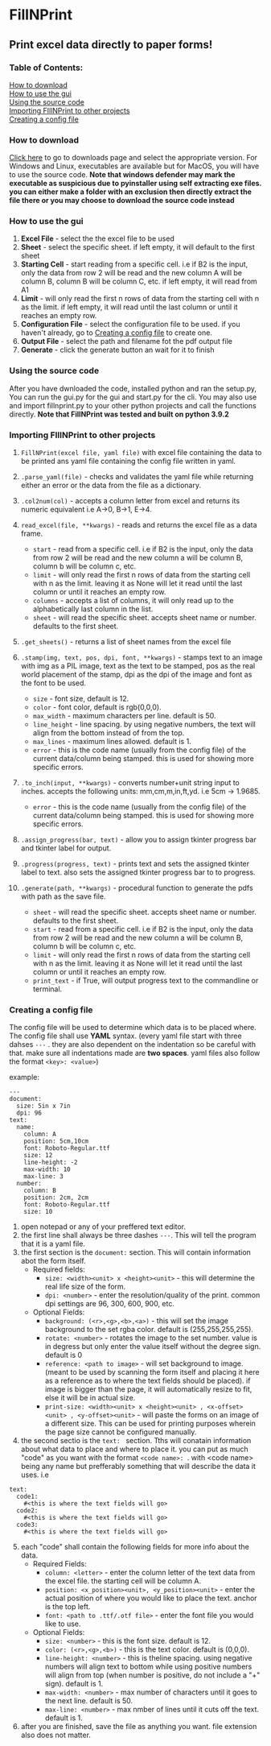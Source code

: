 # FillNPrint
## Print excel data directly to paper forms!    
### Table of Contents:  
[How to download](#how-to-download)  
[How to use the gui](#how-to-use-the-gui)  
[Using the source code](#using-the-source-code)  
[Importing FIllNPrint to other projects](#importing-fillnprint-to-other-projects)  
[Creating a config file](#creating-a-config-file)    


### How to download  
[Click here](https://github.com/IonAir1/fillnprint/releases/latest) to go to downloads page and select the appropriate version.
For Windows and Linux, executables are available but for MacOS, you will have to use the source code.
**Note that windows defender may mark the executable as suspicious due to pyinstaller using self extracting exe files. you can either make a folder with an exclusion then directly extract the file there or you may choose to download the source code instead**    

### How to use the gui  
1. **Excel File** - select the the excel file to be used  
2. **Sheet** - select the specific sheet. if left empty, it will default to the first sheet  
3. **Starting Cell** - start reading from a specific cell. i.e if B2 is the input, only the data from row 2 will be read and the new column A will be column B, column B will be column C, etc. if left empty, it will read from A1  
4. **Limit** - will only read the first n rows of data from the starting cell with n as the limit. if left empty, it will read until the last column or until it reaches an empty row.  
5. **Configuration File** - select the configuration file to be used. if you haven't already, go to [Creating a config file](#creating-a-config-file) to create one.  
6. **Output File** - select the path and filename fot the pdf output file
7. **Generate** - click the generate button an wait for it to finish

### Using the source code
After you have dwnloaded the code, installed python and ran the setup.py, You can run the gui.py for the gui and start.py for the cli. You may also use and import fillnprint.py to your other python projects and call the functions directly. **Note that FillNPrint was tested and built on python 3.9.2**  

### Importing FIllNPrint to other projects  

1. `FillNPrint(excel file, yaml file)` with excel file containing the data to be printed ans yaml file containing the config file written in yaml.    

2. `.parse_yaml(file)` - checks and validates the yaml file while returning either an error or the data from the file as a dictionary.    

3. `.col2num(col)` - accepts a column letter from excel and returns its numeric equivalent i.e A->0, B->1, E->4.    

4. `read_excel(file, **kwargs)` - reads and returns the excel file as a data frame.
   - `start` - read from a specific cell. i.e if B2 is the input, only the data from row 2 will be read and the new column a will be column B, column b will be column c, etc.  
   - `limit` - will only read the first n rows of data from the starting cell with n as the limit. leaving it as None will let it read until the last column or until it reaches an empty row.  
   - `columns` - accepts a list of columns, it will only read up to the alphabetically last column in the list.  
   - `sheet` - will read the specific sheet. accepts sheet name or number. defaults to the first sheet.    
 
5. `.get_sheets()` - returns a list of sheet names from the excel file    

6. `.stamp(img, text, pos, dpi, font, **kwargs)` - stamps text to an image with img as a PIL image, text as the text to be stamped, pos as the real world placement of the stamp, dpi as the dpi of the image and font as the font to be used.  
   - `size` - font size, default is 12.  
   - `color` - font color, default is rgb(0,0,0).  
   - `max_width` - maximum characters per line. default is 50.  
   - `line_height` - line spacing. by using negative numbers, the text will align from the bottom instead of from the top.  
   - `max_lines` - maximum lines allowed. default is 1.  
   - `error` - this is the code name (usually from the config file) of the current data/column being stamped. this is used for showing more specific errors.    

7. `.to_inch(input, **kwargs)` - converts number+unit string input to inches. accepts the following units: mm,cm,m,in,ft,yd. i.e 5cm -> 1.9685.  
   - `error` - this is the code name (usually from the config file) of the current data/column being stamped. this is used for showing more specific errors.   

8. `.assign_progress(bar, text)` - allow you to assign tkinter progress bar and tkinter label for output.  

9. `.progress(progress, text)` - prints text and sets the assigned tkinter label to text. also sets the assigned tkinter progress bar to to progress.  

10. `.generate(path, **kwargs)` - procedural function to generate the pdfs with path as the save file.  
    - `sheet` - will read the specific sheet. accepts sheet name or number. defaults to the first sheet.    
    - `start` - read from a specific cell. i.e if B2 is the input, only the data from row 2 will be read and the new column a will be column B, column b will be column c, etc.  
    - `limit` - will only read the first n rows of data from the starting cell with n as the limit. leaving it as None will let it read until the last column or until it reaches an empty row.  
    - `print_text` - if True, will output progress text to the commandline or terminal.    
 
 ### Creating a config file  
The config file will be used to determine which data is to be placed where. The config file shall use **YAML** syntax. (every yaml file start with three dahses `---` . they are also dependent on the indentation so be careful with that. make sure all indentations made are **two spaces**. yaml files also follow the format `<key>: <value>`)  

example:  
```
---
document:
  size: 5in x 7in
  dpi: 96
text:
  name:
    column: A
    position: 5cm,10cm
    font: Roboto-Regular.ttf
    size: 12
    line-height: -2
    max-width: 10
    max-line: 3
  number:
    column: B
    position: 2cm, 2cm
    font: Roboto-Regular.ttf
    size: 10
```     

1. open notepad or any of your preffered text editor.    
2. the first line shall always be three dashes `---`. This will tell the program that it is a yaml file.    
3. the first section is the `document:` section. This will contain information abot the form itself.    
   - Required fields:  
     - `size: <width><unit> x <height><unit>` - this will determine the real life size of the form.  
     - `dpi: <number>` - enter the resolution/quality of the print. common dpi settings are 96, 300, 600, 900, etc.  
   - Optional Fields:  
     - `background: (<r>,<g>,<b>,<a>)` - this will set the image background to the set rgba color. default is (255,255,255,255).  
     - `rotate: <number>` - rotates the image to the set number. value is in degress but only enter the value itself without the degree sign. default is 0  
     - `reference: <path to image>` - will set background to image. (meant to be used by scanning the form itself and placing it here as a reference as to where the text fields should be placed). if image is bigger than the page, it will automatically resize to fit, else it will be in actual size.
     - `print-size: <width><unit> x <height><unit> , <x-offset><unit> , <y-offset><unit>` - will paste the forms on an image of a different size. This can be used for printing purposes wherein the page size cannot be configured manually.  
4. the second sectio is the `text: ` section. Tths will conatain information about what data to place and where to place it. you can put as much "code" as you want with the format `<code name>: `. with \<code name> being any name but prefferably something that will describe the data it uses. i.e  

```
text:
  code1:
    #<this is where the text fields will go>
  code2:
    #<this is where the text fields will go>
  code3:
    #<this is where the text fields will go>
```    

5. each "code" shall contain the following fields for more info about the data.
   - Required Fields:
     - `column: <letter>` - enter the column letter of the text data from the excel file. the starting cell will be column A.
     - `position: <x_position><unit>, <y_position><unit>` - enter the actual position of where you would like to place the text. anchor is the top left.
     - `font: <path to .ttf/.otf file>` - enter the font file you would like to use.
   - Optional Fields:
     - `size: <number>` - this is the font size. default is 12.
     - `color: (<r>,<g>,<b>)` - this is the text color. default is (0,0,0).
     - `line-height: <number>` - this is theline spacing. using negative numbers will align text to bottom while using positive numbers will align from top (when number is positive, do not include a "+" sign). default is 1.
     - `max-width: <number>` - max number of characters until it goes to the next line. default is 50.
     - `max-line: <number>` - max nmber of lines until it cuts off the text. default is 1.
6. after you are finished, save the file as anything you want. file extension also does not matter.



